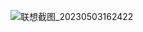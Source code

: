 ![联想截图_20230503162422](https://user-images.githubusercontent.com/109055774/235866292-daa17db2-4bb2-4a24-a378-6e5547765299.png)
